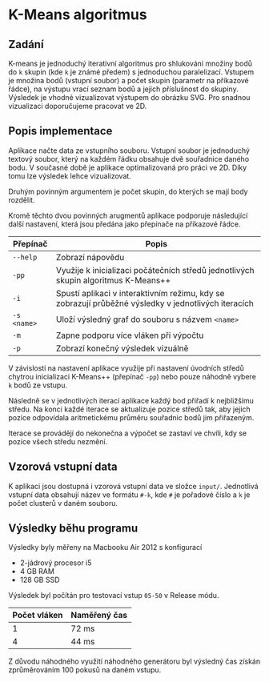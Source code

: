 # K-Means algoritmus

## Zadání

K-means je jednoduchý iterativní algoritmus pro shlukování množiny bodů do `k` skupin (kde `k` je známé předem) s jednoduchou paralelizací. Vstupem je množina bodů (vstupní soubor) a počet skupin (parametr na příkazové řádce), na výstupu vrací seznam bodů a jejich příslušnost do skupiny. Výsledek je vhodné vizualizovat výstupem do obrázku SVG. Pro snadnou vizualizaci doporučujeme pracovat ve 2D.

## Popis implementace

Aplikace načte data ze vstupního souboru. Vstupní soubor je jednoduchý textový soubor, který na každém řádku obsahuje dvě souřadnice daného bodu. V současné době je aplikace optimalizovaná pro práci ve 2D. Díky tomu lze výsledek lehce vizualizovat.

Druhým povinným argumentem je počet skupin, do kterých se mají body rozdělit.

Kromě těchto dvou povinných arugmentů aplikace podporuje následující další nastavení, která jsou předána jako přepínače na příkazové řádce.

| Přepínač    | Popis |
| ----------- | ----- |
| `--help`    | Zobrazí nápovědu |
| `-pp`       | Využije k inicializaci počátečních středů jednotlivých skupin algoritmus K-Means++ |
| `-i`        | Spustí aplikaci v interaktivním režimu, kdy se zobrazují průběžné výsledky v jednotlivých iteracích |
| `-s <name>` | Uloží výsledný graf do souboru s názvem `<name>` |
| `-m`        | Zapne podporu více vláken při výpočtu |
| `-p`        | Zobrazí konečný výsledek vizuálně |

V závislosti na nastavení aplikace využije při nastavení úvodních středů chytrou inicializaci K-Means++ (přepínač `-pp`) nebo pouze náhodně vybere `k` bodů ze vstupu.

Následně se v jednotlivých iterací aplikace každý bod přiřadí k nejbližšímu středu. Na konci každé iterace se aktualizuje pozice středů tak, aby jejich pozice odpovídala aritmetickému průměru souřadnic bodů jim přiřazeným.

Iterace se provádějí do nekonečna a výpočet se zastaví ve chvíli, kdy se pozice všech středu nezmění.

## Vzorová vstupní data

K aplikaci jsou dostupná i vzorová vstupní data ve složce `input/`. Jednotlivá vstupní data obsahují název ve formátu `#-k`, kde `#` je pořadové číslo a `k` je počet clusterů v daném souboru.

## Výsledky běhu programu

Výsledky byly měřeny na Macbooku Air 2012 s konfigurací

- 2-jádrový procesor i5
- 4 GB RAM
- 128 GB SSD

Výsledek byl počítán pro testovací vstup `05-50` v Release módu.

| Počet vláken | Naměřený čas |
| ------------ | ------------ |
| 1            | 72 ms        |
| 4            | 44 ms        |

Z důvodu náhodného využití náhodného generátoru byl výsledný čas získán zprůměrováním 100 pokusů na daném vstupu.
